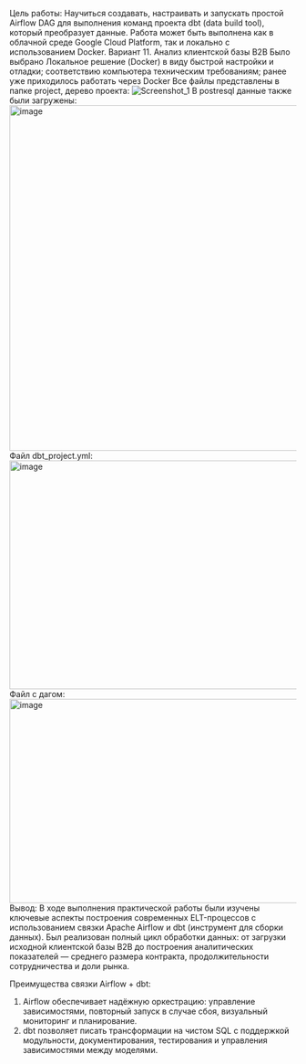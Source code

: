 Цель работы:
Научиться создавать, настраивать и запускать простой Airflow DAG для выполнения команд проекта dbt (data build tool), который преобразует данные. Работа может быть выполнена как в облачной среде Google Cloud Platform, так и локально с использованием Docker.
Вариант 11. Анализ клиентской базы B2B
Было выбрано Локальное решение (Docker) в виду быстрой настройки и отладки; соответствию компьютера техническим требованиям; ранее уже приходилось работать через Docker
Все файлы представлены в папке project, дерево проекта:
![Screenshot_1](https://github.com/user-attachments/assets/3356981f-74e3-475c-b15f-e3bbf0faea18)
В postresql данные также были загружены:
<img width="1036" height="606" alt="image" src="https://github.com/user-attachments/assets/0ca8e752-e00f-4e57-a4cf-139fbe96b685" />
Файл dbt_project.yml:
<img width="723" height="401" alt="image" src="https://github.com/user-attachments/assets/ef620e9d-ff7a-489b-99cf-2eaffe2e6a4e" />
Файл с дагом:
<img width="597" height="358" alt="image" src="https://github.com/user-attachments/assets/226b5baf-197c-4d66-a009-619484892952" />
Вывод:
В ходе выполнения практической работы были изучены ключевые аспекты построения современных ELT-процессов с использованием связки Apache Airflow и dbt (инструмент для сборки данных). Был реализован полный цикл обработки данных: от загрузки исходной клиентской базы B2B до построения аналитических показателей — среднего размера контракта, продолжительности сотрудничества и доли рынка.

Преимущества связки Airflow + dbt:
1. Airflow обеспечивает надёжную оркестрацию: управление зависимостями, повторный запуск в случае сбоя, визуальный мониторинг и планирование.
2. dbt позволяет писать трансформации на чистом SQL с поддержкой модульности, документирования, тестирования и управления зависимостями между моделями.




